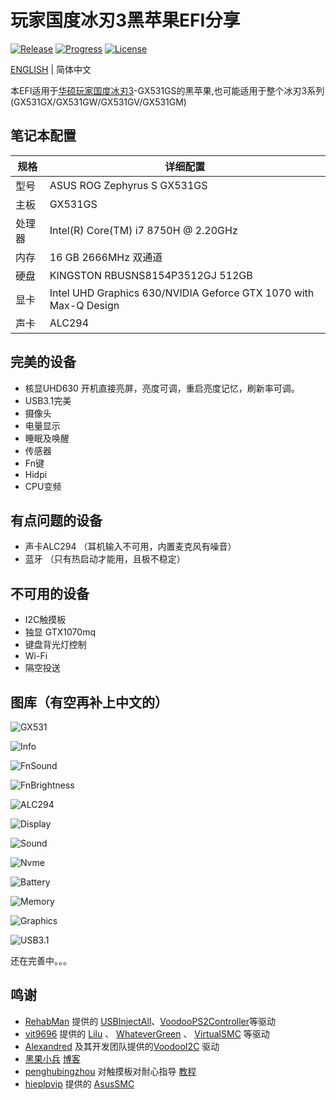  # 玩家国度冰刃3黑苹果EFI分享
 [![Release](https://img.shields.io/github/release/williambj1/Hacintosh-EFI-Asus-Zephyrus-S-GX531.svg)](https://github.com/williambj1/Hacintosh-EFI-Asus-Zephyrus-S-GX531/releases)
[![Progress](https://img.shields.io/badge/Progress-完善中-ff69b4.svg)](https://github.com/williambj1/Hacintosh-EFI-Asus-Zephyrus-S-GX531/blob/master/README.md)
[![License](https://img.shields.io/badge/License-GNU-lightgrey.svg)](https://github.com/williambj1/Hacintosh-EFI-Asus-Zephyrus-S-GX531/blob/master/LICENSE)

 [ENGLISH](https://github.com/williambj1/Hacintosh-EFI-Asus-Zephyrus-S-GX531/tree/master/README.md) | 简体中文

本EFI适用于[华硕玩家国度冰刃3](https://www.asus.com.cn/ROG-Republic-Of-Gamers/ROG-Zephyrus-S-GX531/)-GX531GS的黑苹果,也可能适用于整个冰刃3系列(GX531GX/GX531GW/GX531GV/GX531GM)
## 笔记本配置

| 规格   | 详细配置                                                          |
| ----- | ---------------------------------------------------------------- |
| 型号   | ASUS ROG Zephyrus S GX531GS                                      |
| 主板   | GX531GS                                                          |
| 处理器 | Intel(R) Core(TM) i7 8750H @ 2.20GHz                             |
| 内存   | 16 GB  2666MHz 双通道                                            |
| 硬盘   | KINGSTON RBUSNS8154P3512GJ 512GB                                 |
| 显卡   | Intel UHD Graphics 630/NVIDIA Geforce GTX 1070 with Max-Q Design |
| 声卡   | ALC294                                                           |

 ## 完美的设备
 
 - 核显UHD630 开机直接亮屏，亮度可调，重启亮度记忆，刷新率可调。
 - USB3.1完美
 - 摄像头
 - 电量显示
 - 睡眠及唤醒
 - 传感器
 - Fn键
 - Hidpi
 - CPU变频
 
 ## 有点问题的设备
 
  - 声卡ALC294 （耳机输入不可用，内置麦克风有噪音）
  - 蓝牙 （只有热启动才能用，且极不稳定）
  
 ## 不可用的设备
 
  - I2C触摸板
  - 独显 GTX1070mq
  - 键盘背光灯控制
  - Wi-Fi
  - 隔空投送

## 图库（有空再补上中文的）

![GX531](https://github.com/williambj1/Hacintosh-EFI-Asus-Zephyrus-S-GX531/blob/master/Resources/GX531.png)



![Info](https://github.com/williambj1/Hacintosh-EFI-Asus-Zephyrus-S-GX531/blob/master/Resources/1.png)



![FnSound](https://github.com/williambj1/Hacintosh-EFI-Asus-Zephyrus-S-GX531/blob/master/Resources/2.png)



![FnBrightness](https://github.com/williambj1/Hacintosh-EFI-Asus-Zephyrus-S-GX531/blob/master/Resources/3.png)



![ALC294](https://github.com/williambj1/Hacintosh-EFI-Asus-Zephyrus-S-GX531/blob/master/Resources/4.png)



![Display](https://github.com/williambj1/Hacintosh-EFI-Asus-Zephyrus-S-GX531/blob/master/Resources/5.png)



![Sound](https://github.com/williambj1/Hacintosh-EFI-Asus-Zephyrus-S-GX531/blob/master/Resources/6.png)



![Nvme](https://github.com/williambj1/Hacintosh-EFI-Asus-Zephyrus-S-GX531/blob/master/Resources/7.png)



![Battery](https://github.com/williambj1/Hacintosh-EFI-Asus-Zephyrus-S-GX531/blob/master/Resources/8.png)



![Memory](https://github.com/williambj1/Hacintosh-EFI-Asus-Zephyrus-S-GX531/blob/master/Resources/9.png)



![Graphics](https://github.com/williambj1/Hacintosh-EFI-Asus-Zephyrus-S-GX531/blob/master/Resources/10.png)



![USB3.1](https://github.com/williambj1/Hacintosh-EFI-Asus-Zephyrus-S-GX531/blob/master/Resources/11.png)
  
还在完善中。。。

## 鸣谢

- [RehabMan](https://github.com/RehabMan) 提供的 [USBInjectAll](https://github.com/RehabMan/OS-X-USB-Inject-All)、[VoodooPS2Controller](https://github.com/RehabMan/OS-X-Voodoo-PS2-Controller)等驱动
- [vit9696](https://github.com/vit9696) 提供的 [Lilu](https://github.com/acidanthera/Lilu) 、 [WhateverGreen](https://github.com/acidanthera/WhateverGreen) 、 [VirtualSMC](https://github.com/acidanthera/VirtualSMC) 等驱动
- [Alexandred](https://github.com/alexandred) 及其开发团队提供的[VoodooI2C](https://github.com/alexandred/VoodooI2C) 驱动
- [黑果小兵](https://github.com/daliansky) [博客](https://blog.daliansky.net/)
- [penghubingzhou](https://github.com/penghubingzhou) 对触摸板对耐心指导 [教程](https://www.penghubingzhou.cn/)
- [hieplpvip](https://github.com/hieplpvip) 提供的 [AsusSMC](https://github.com/hieplpvip/AsusSMC)
